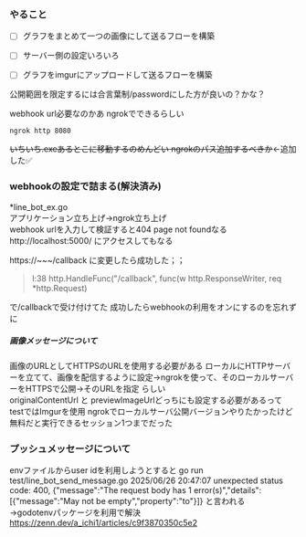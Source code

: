 ### やること
- [ ] グラフをまとめて一つの画像にして送るフローを構築
- [ ] サーバー側の設定いろいろ
- [ ] グラフをimgurにアップロードして送るフローを構築




公開範囲を限定するには合言葉制/passwordにした方が良いの？かな？

webhook url必要なのかあ ngrokでできるらしい
```
ngrok http 8080
```
~~いちいち.exeあるとこに移動するのめんどい ngrokのパス追加するべきか~~←追加した✅

### webhookの設定で詰まる(解決済み)
*line_bot_ex.go  
アプリケーション立ち上げ->ngrok立ち上げ  
webhook urlを入力して検証すると404 page not foundなる
http://localhost:5000/ にアクセスしてもなる


https://~~~/callback に変更したら成功した；；
>l:38 http.HandleFunc("/callback", func(w http.ResponseWriter, req *http.Request)

で/callbackで受け付けてた  成功したらwebhookの利用をオンにするのを忘れずに



##### 画像メッセージについて
画像のURLとしてHTTPSのURLを使用する必要がある
ローカルにHTTPサーバーを立てて、画像を配信するように設定→ngrokを使って、そのローカルサーバーをHTTPSで公開→そのURLを指定 らしい  
originalContentUrl と previewImageUrlどっちにも設定する必要があるって
testではImgurを使用
ngrokでローカルサーバ公開バージョンやりたかったけど無料だと実行できるセッション1つまでだった


### プッシュメッセージについて
envファイルからuser idを利用しようとすると
go run test/line_bot_send_message.go
2025/06/26 20:47:07 unexpected status code: 400, {"message":"The request body has 1 error(s)","details":[{"message":"May not be empty","property":"to"}]}
と言われる  
→godotenvパッケージを利用で解決
https://zenn.dev/a_ichi1/articles/c9f3870350c5e2  



